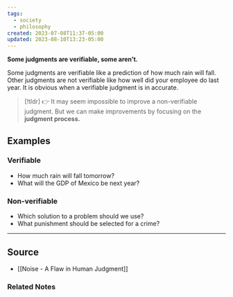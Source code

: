 ```yaml
---
tags:
  - society
  - philosophy
created: 2023-07-08T11:37-05:00
updated: 2023-08-10T13:23-05:00
---
```

**Some judgments are verifiable, some aren’t.**

Some judgments are verifiable like a prediction of how much rain will fall. Other judgments are not verifiable like how well did your employee do last year. It is obvious when a verifiable judgment is in accurate. 

> [!tldr] 👉 It may seem impossible to improve a non-verifiable judgment. But we can make improvements by focusing on the **judgment process.**

## Examples

### Verifiable

- How much rain will fall tomorrow?
- What will the GDP of Mexico be next year?

### Non-verifiable

- Which solution to a problem should we use?
- What punishment should be selected for a crime?

---

## Source
- [[Noise - A Flaw in Human Judgment]]

### Related Notes